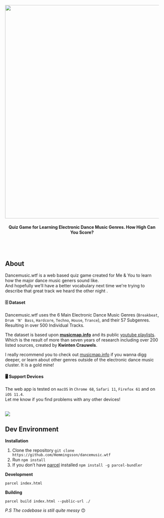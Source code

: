 <br>
<br>
<p align="center">
  <a href="http://dancemusic.wtf/">
    <img width="700" align="center" src="https://i.imgur.com/CXSZktI.png">
  </a>
</p>
<h4 align="center">Quiz Game for Learning Electronic Dance Music Genres. How High Can You Score?</h4>


<br>
<br>


## About
Dancemusic.wtf is a web based quiz game created for Me & You to learn how the major dance music geners sound like. <br>And hopefully we’ll  have a better vocabulary next time we're trying to describe that great track we heard the other night .<br>


#### 🗄️ Dataset

Dancemusic.wtf uses the 6 Main Electronic Dance Music Genres (`Breakbeat`, `Drum 'N' Bass`, `Hardcore`, `Techno`, `House`, `Trance`), and their 57 Subgenres. Resulting in over 500 Individual Tracks.


The dataset is based upon **[musicmap.info](https://www.musicmap.info/)** and its public [youtube playlists](https://www.youtube.com/channel/UCvwUL1or_EKtt-qmt_ob2KA/playlists). Which is the result of more than seven years of research including over 200 listed sources, created by **Kwinten Crauwels**. 


I really recommend you to check out [musicmap.info](https://www.musicmap.info/) if you wanna digg deeper, or learn about other genres outside of the electronic dance music cluster. It is a gold mine! 


#### 🖥️ Support Devices

The web app is tested on `macOS` in `Chrome 68`, `Safari 11`, `Firefox 61` and on `iOS 11.4`.<br>
Let me know if you find problems with any other devices!

<br>


  <a href="http://dancemusic.wtf/">
    <img align="center" src="https://i.imgur.com/VfNfv12.jpg">
  </a>




<br>

## Dev Environment

**Installation**



1. Clone the repository `git clone https://github.com/Hemmingsson/dancemusic.wtf`
2. Run `npm install` 
3. If you don’t have [parcel](https://parceljs.org/) installed `npm install -g parcel-bundler`

**Development**

`parcel index.html`

**Building**

`parcel build index.html --public-url ./`

*P.S The codebase is still quite messy* 🙃

